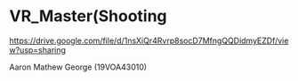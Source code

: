 # VR_Master(Shooting

https://drive.google.com/file/d/1nsXiQr4Rvrp8socD7MfngQQDidmyEZDf/view?usp=sharing

Aaron Mathew George (19VOA43010)
